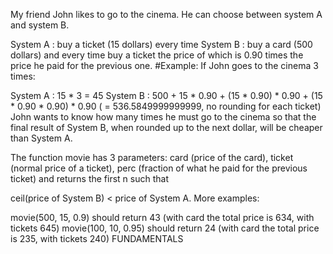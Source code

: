 My friend John likes to go to the cinema. He can choose between system A and system B.

System A : buy a ticket (15 dollars) every time
System B : buy a card (500 dollars) and every time 
    buy a ticket the price of which is 0.90 times the price he paid for the previous one.
#Example: If John goes to the cinema 3 times:

System A : 15 * 3 = 45
System B : 500 + 15 * 0.90 + (15 * 0.90) * 0.90 + (15 * 0.90 * 0.90) * 0.90 ( = 536.5849999999999, no rounding for each ticket)
John wants to know how many times he must go to the cinema so that the final result of System B, when rounded up to the next dollar, will be cheaper than System A.

The function movie has 3 parameters: card (price of the card), ticket (normal price of a ticket), perc (fraction of what he paid for the previous ticket) and returns the first n such that

ceil(price of System B) < price of System A.
More examples:

movie(500, 15, 0.9) should return 43 
    (with card the total price is 634, with tickets 645)
movie(100, 10, 0.95) should return 24 
    (with card the total price is 235, with tickets 240)
FUNDAMENTALS